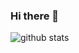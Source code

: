 ### Hi there 👋

![github stats](https://github-readme-stats.vercel.app/api?username=ditschedev&count_private=true&show_icons=true&theme=tokyonight&include_all_commits=true)
